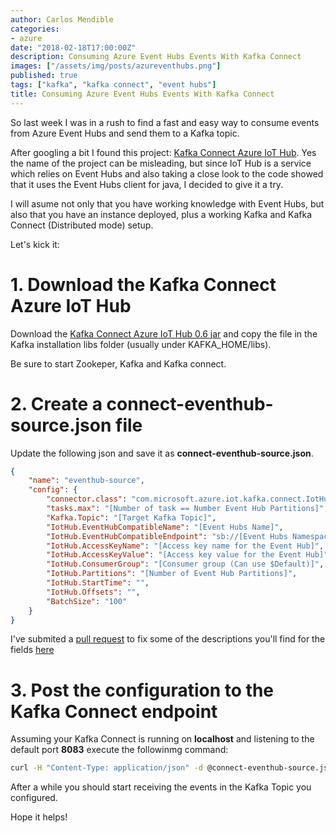 ```yaml
---
author: Carlos Mendible
categories:
- azure
date: "2018-02-18T17:00:00Z"
description: Consuming Azure Event Hubs Events With Kafka Connect
images: ["/assets/img/posts/azureventhubs.png"]
published: true
tags: ["kafka", "kafka connect", "event hubs"]
title: Consuming Azure Event Hubs Events With Kafka Connect
---
```


So last week I was in a rush to find a fast and easy way to consume events from Azure Event Hubs and send them to a Kafka topic.

After googling a bit I found this project: [Kafka Connect Azure IoT Hub](https://github.com/Azure/toketi-kafka-connect-iothub/releases). Yes the name of the project can be misleading, but since IoT Hub is a service which relies on Event Hubs and also taking a close look to the code showed that it uses the Event Hubs client for java, I decided to give it a try.

I will asume not only that you have working knowledge with Event Hubs, but also that you have an instance deployed, plus a working Kafka and Kafka Connect (Distributed mode) setup.

Let's kick it:

# 1. Download the Kafka Connect Azure IoT Hub

Download the [Kafka Connect Azure IoT Hub 0.6 jar](https://github.com/Azure/toketi-kafka-connect-iothub/releases/tag/v0.6) and copy the file in the Kafka installation libs folder (usually under KAFKA_HOME/libs).

Be sure to start Zookeper, Kafka and Kafka connect.

# 2. Create a connect-eventhub-source.json file

 Update the following json and save it as **connect-eventhub-source.json**.

``` json
{
    "name": "eventhub-source",
    "config": {
        "connector.class": "com.microsoft.azure.iot.kafka.connect.IotHubSourceConnector",
        "tasks.max": "[Number of task == Number Event Hub Partitions]",
        "Kafka.Topic": "[Target Kafka Topic]",
        "IotHub.EventHubCompatibleName": "[Event Hubs Name]",
        "IotHub.EventHubCompatibleEndpoint": "sb://[Event Hubs Namespace].servicebus.windows.net/",
        "IotHub.AccessKeyName": "[Access key name for the Event Hub]",
        "IotHub.AccessKeyValue": "[Access key value for the Event Hub]",
        "IotHub.ConsumerGroup": "[Consumer group (Can use $Default)]",
        "IotHub.Partitions": "[Number of Event Hub Partitions]",
        "IotHub.StartTime": "",
        "IotHub.Offsets": "",
        "BatchSize": "100"
    }
}
```

I've submited a [pull request](https://github.com/Azure/toketi-kafka-connect-iothub/pull/16) to fix some of the descriptions you'll find for the fields [here](https://github.com/Azure/toketi-kafka-connect-iothub/blob/master/README_Source.md)

# 3. Post the configuration to the Kafka Connect endpoint

Assuming your Kafka Connect is running on **localhost** and listening to the default port **8083** execute the followinmg command:

``` bash
curl -H "Content-Type: application/json" -d @connect-eventhub-source.json -X POST http://127.0.0.1:8083/connectors
```

After a while you should start receiving the events in the Kafka Topic you configured.

Hope it helps!